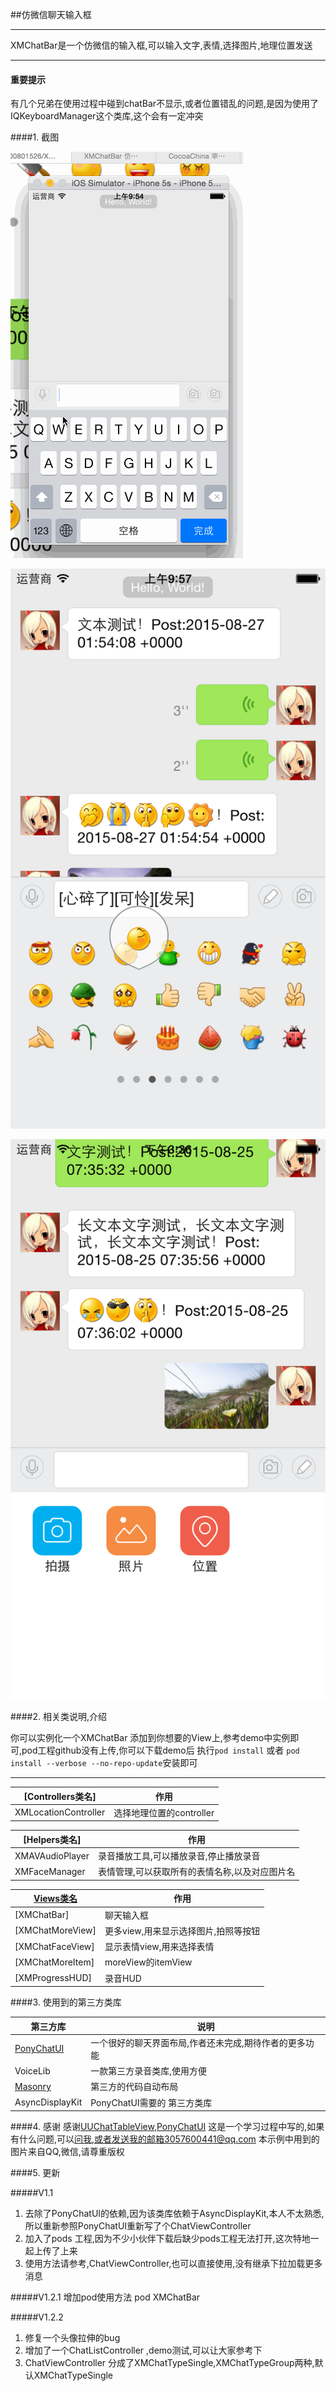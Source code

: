 ##仿微信聊天输入框

-----
XMChatBar是一个仿微信的输入框,可以输入文字,表情,选择图片,地理位置发送


------

#### 重要提示
有几个兄弟在使用过程中碰到chatBar不显示,或者位置错乱的问题,是因为使用了IQKeyboardManager这个类库,这个会有一定冲突


####1. 截图

![](xmchatbar.gif)

![](1.png)


![](2.png)


####2. 相关类说明,介绍

你可以实例化一个XMChatBar 添加到你想要的View上,参考demo中实例即可,pod工程github没有上传,你可以下载demo后 执行`pod install` 或者 `pod install --verbose --no-repo-update`安装即可

--------
[Controllers类名] | 作用
----- | -----
XMLocationController  | 选择地理位置的controller

[Helpers类名] | 作用
----- | -----
XMAVAudioPlayer | 录音播放工具,可以播放录音,停止播放录音
XMFaceManager  | 表情管理,可以获取所有的表情名称,以及对应图片名

[Views类名]() | 作用
----- | -----
[XMChatBar] | 聊天输入框
[XMChatMoreView] | 更多view,用来显示选择图片,拍照等按钮
[XMChatFaceView] | 显示表情view,用来选择表情
[XMChatMoreItem] | moreView的itemView
[XMProgressHUD]  | 录音HUD


####3. 使用到的第三方类库

第三方库 | 说明
----- | -----
[PonyChatUI](https://github.com/PonyGroup/PonyChatUIV2) | 一个很好的聊天界面布局,作者还未完成,期待作者的更多功能
VoiceLib | 一款第三方录音类库,使用方便
[Masonry](https://github.com/SnapKit/Masonry) | 第三方的代码自动布局
AsyncDisplayKit | PonyChatUI需要的 第三方类库


####4. 感谢
感谢[UUChatTableView](https://github.com/ZhipingYang/UUChatTableView),[PonyChatUI](https://github.com/PonyGroup/PonyChatUIV2)  这是一个学习过程中写的,如果有什么问题,可以[问我](https://github.com/ws00801526/XMChatBarExample/issues),或者发送我的邮箱3057600441@qq.com
本示例中用到的图片来自QQ,微信,请尊重版权


####5. 更新

#####V1.1
1. 去除了PonyChatUI的依赖,因为该类库依赖于AsyncDisplayKit,本人不太熟悉,所以重新参照PonyChatUI重新写了个ChatViewController
2. 加入了pods 工程,因为不少小伙伴下载后缺少pods工程无法打开,这次特地一起上传了上来
3. 使用方法请参考,ChatViewController,也可以直接使用,没有继承下拉加载更多消息

#####V1.2.1
增加pod使用方法
pod XMChatBar

#####V1.2.2
1. 修复一个头像拉伸的bug
2. 增加了一个ChatListController ,demo测试,可以让大家参考下
3. ChatViewController 分成了XMChatTypeSingle,XMChatTypeGroup两种,默认XMChatTypeSingle
